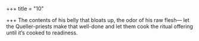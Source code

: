 +++
title = "10"

+++
The contents of his belly that bloats up, the odor of his raw flesh— let the Queller-priests make that well-done and let them cook the ritual  offering until it’s cooked to readiness.